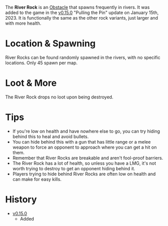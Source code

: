 The **River Rock** is an [Obstacle](/obstacles) that spawns frequently in rivers. It was added to the game in the [v0.15.0](https://github.com/HasangerGames/suroi/releases/tag/v0.15.0) "Pulling the Pin" update on January 15th, 2023. It is functionally the same as the other rock variants, just larger and with more health.

# Location & Spawning

River Rocks can be found randomly spawned in the rivers, with no specific locations. Only 45 spawn per map.

# Loot & More

The River Rock drops no loot upon being destroyed.

# Tips

- If you're low on health and have nowhere else to go, you can try hiding behind this to heal and avoid bullets.
- You can hide behind this with a gun that has little range or a melee weapon to force an opponent to approach where you can get a hit on them.
- Remember that River Rocks are breakable and aren't fool-proof barriers.
- The River Rock has a lot of health, so unless you have a LMG, it's not worth trying to destroy to get an opponent hiding behind it.
- Players trying to hide behind River Rocks are often low on health and can make for easy kills.

# History
- [v0.15.0](https://github.com/HasangerGames/suroi/releases/tag/v0.15.0)
  - Added 